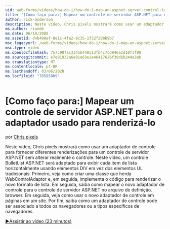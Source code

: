 ```yaml
---
uid: web-forms/videos/how-do-i/how-do-i-map-an-aspnet-server-control-to-the-adaptor-used-to-render-it
title: '[Como faço para:] Mapear um controle de servidor ASP.NET para o adaptador usado para renderizá-lo | Microsoft Docs'
author: rick-anderson
description: Neste vídeo, Chris pixels mostrará como usar um adaptador de controle para fornecer diferentes renderizações para um controle de servidor ASP.NET sem alterar realmente o c...
ms.author: riande
ms.date: 06/19/2008
ms.assetid: d4b498ef-8e1c-4fa2-9c35-1f32f20bb9b7
msc.legacyurl: /web-forms/videos/how-do-i/how-do-i-map-an-aspnet-server-control-to-the-adaptor-used-to-render-it
msc.type: video
ms.openlocfilehash: 757c90fac3345b448513fb4c7cd946a3d10f3f89
ms.sourcegitcommit: e7e91932a6e91a63e2e46417626f39d6b244a3ab
ms.translationtype: MT
ms.contentlocale: pt-BR
ms.lasthandoff: 03/06/2020
ms.locfileid: "78585809"
---
```

# <a name="how-do-i-map-an-aspnet-server-control-to-the-adaptor-used-to-render-it"></a>[Como faço para:] Mapear um controle de servidor ASP.NET para o adaptador usado para renderizá-lo

por [Chris pixels](https://twitter.com/chrispels)

Neste vídeo, Chris pixels mostrará como usar um adaptador de controle para fornecer diferentes renderizações para um controle de servidor ASP.NET sem alterar realmente o controle. Neste vídeo, um controle BulletList ASP.NET será adaptado para exibir cada item de lista horizontalmente usando elementos DIV em vez dos elementos UL tradicionais. Primeiro, veja como criar uma classe que herda WebControlAdaptor e, em seguida, implementa o código para renderizar o novo formato de lista. Em seguida, saiba como mapear o novo adaptador de controle para o controle de servidor ASP.NET no arquivo de definição. browser. Em seguida, veja como usar o novo adaptador de controle em páginas em um site. Por fim, saiba como um adaptador de controle pode ser associado a todos os navegadores ou a tipos específicos de navegadores.

[&#9654;Assistir ao vídeo (23 minutos)](https://channel9.msdn.com/Blogs/ASP-NET-Site-Videos/how-do-i-map-an-aspnet-server-control-to-the-adaptor-used-to-render-it)
